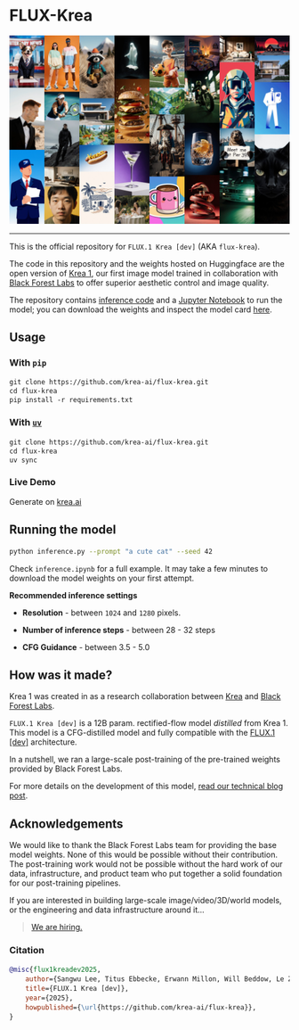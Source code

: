 # FLUX-Krea

![banner](assets/banner.jpg)

---

This is the official repository for `FLUX.1 Krea [dev]` (AKA `flux-krea`).

The code in this repository and the weights hosted on Huggingface are the open version of [Krea 1](https://www.krea.ai/krea-1), our first image model trained in collaboration with [Black Forest Labs](https://bfl.ai/) to offer superior aesthetic control and image quality.

The repository contains [inference code](https://github.com/krea-ai/flux-krea/blob/main/inference.py) and a [Jupyter Notebook](https://github.com/krea-ai/flux-krea/blob/main/inference.ipynb) to run the model; you can download the weights and inspect the model card [here](https://huggingface.co/black-forest-labs/FLUX.1-Krea-dev).


## Usage

### With `pip`

```
git clone https://github.com/krea-ai/flux-krea.git
cd flux-krea
pip install -r requirements.txt
```

### With [`uv`](https://github.com/astral-sh/uv)

```
git clone https://github.com/krea-ai/flux-krea.git
cd flux-krea
uv sync
```

### Live Demo

Generate on [krea.ai](https://www.krea.ai/apps/image/flux-krea)

## Running the model

```bash
python inference.py --prompt "a cute cat" --seed 42
```

Check `inference.ipynb` for a full example. It may take a few minutes to download the model weights on your first attempt.

**Recommended inference settings**

- **Resolution** - between `1024` and `1280` pixels.

- **Number of inference steps** - between 28 - 32 steps

- **CFG Guidance** - between 3.5 - 5.0

## How was it made?

Krea 1 was created in as a research collaboration between [Krea](https://www.krea.ai) and [Black Forest Labs](https://bfl.ai).

`FLUX.1 Krea [dev]` is a 12B param. rectified-flow model _distilled_ from Krea 1. This model is a CFG-distilled model and fully compatible with the [FLUX.1 [dev]](https://github.com/black-forest-labs/flux) architecture.

In a nutshell, we ran a large-scale post-training of the pre-trained weights provided by Black Forest Labs.

For more details on the development of this model, [read our technical blog post](https://krea.ai/blog/flux-krea-open-source-release).

## Acknowledgements

We would like to thank the Black Forest Labs team for providing the base model weights. None of this would be possible without their contribution. The post-training work would not be possible without the hard work of our data, infrastructure, and product team who put together a solid foundation for our post-training pipelines.

If you are interested in building large-scale image/video/3D/world models, or the engineering and data infrastructure around it...

> 
> [We are hiring.](https://www.krea.ai/careers)
> 

### Citation

```bib
@misc{flux1kreadev2025,
    author={Sangwu Lee, Titus Ebbecke, Erwann Millon, Will Beddow, Le Zhuo, Iker García-Ferrero, Liam Esparraguera, Mihai Petrescu, Gian Saß, Gabriel Menezes, Victor Perez},
    title={FLUX.1 Krea [dev]},
    year={2025},
    howpublished={\url{https://github.com/krea-ai/flux-krea}},
}
```
